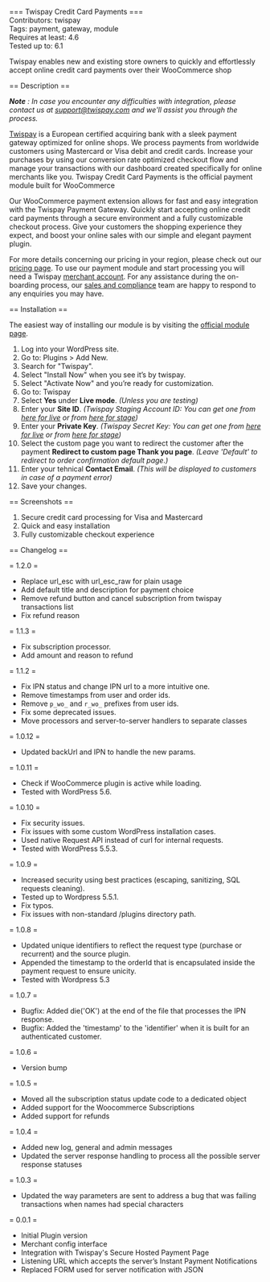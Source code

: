 === Twispay Credit Card Payments ===  
Contributors: twispay  
Tags: payment, gateway, module  
Requires at least: 4.6  
Tested up to: 6.1  

Twispay enables new and existing store owners to quickly and effortlessly accept online credit card payments over their WooCommerce shop

== Description ==

***Note** :  In case you encounter any difficulties with integration, please contact us at support@twispay.com and we'll assist you through the process.*

[Twispay](https://www.twispay.com) is a European certified acquiring bank with a sleek payment gateway optimized for online shops. We process payments from worldwide customers using Mastercard or Visa debit and credit cards. Increase your purchases by using our conversion rate optimized checkout flow and manage your transactions with our dashboard created specifically for online merchants like you. Twispay Credit Card Payments is the official payment module built for WooCommerce

Our WooCommerce payment extension allows for fast and easy integration with the Twispay Payment Gateway. Quickly start accepting online credit card payments through a secure environment and a fully customizable checkout process. Give your customers the shopping experience they expect, and boost your online sales with our simple and elegant payment plugin.

For more details concerning our pricing in your region, please check out our [pricing page](https://www.twispay.com/pricing). To use our payment module and start processing you will need a Twispay [merchant account](https://merchant-stage.twispay.com/auth/signup). For any assistance during the on-boarding process, our [sales and compliance](https://www.twispay.com/contact) team are happy to respond to any enquiries you may have.

== Installation ==

The easiest way of installing our module is by visiting the [official module page](https://wordpress.org/plugins/twispay/).
<!-- Alternatively, you can check out our [installation guide](https://twis.li/2ueQ6Rz) for detailed step by step instructions. -->
1. Log into your WordPress site.
2. Go to: Plugins > Add New.
3. Search for "Twispay".
4. Select "Install Now" when you see it’s by twispay.
5. Select "Activate Now" and you’re ready for customization.
6. Go to: Twispay
7. Select **Yes** under **Live mode**. _(Unless you are testing)_
8. Enter your **Site ID**. _(Twispay Staging Account ID: You can get one from [here for live](https://merchant.twispay.com/auth/signin) or from [here for stage](https://merchant-stage.twispay.com/auth/signin))_
9. Enter your **Private Key**. _(Twispay Secret Key: You can get one from [here for live](https://merchant.twispay.com/auth/signin) or from [here for stage](https://merchant-stage.twispay.com/auth/signin))_
10. Select the custom page you want to redirect the customer after the payment **Redirect to custom page Thank you page**. _(Leave 'Default' to redirect to order confirmation default page.)_
11. Enter your tehnical **Contact Email**. _(This will be displayed to customers in case of a payment error)_
12. Save your changes.

== Screenshots ==

1. Secure credit card processing for Visa and Mastercard
2. Quick and easy installation
3. Fully customizable checkout experience

== Changelog ==

= 1.2.0 =
* Replace url_esc with url_esc_raw for plain usage
* Add default title and description for payment choice
* Remove refund button and cancel subscription from twispay transactions list
* Fix refund reason

= 1.1.3 =
* Fix subscription processor. 
* Add amount and reason to refund

= 1.1.2 =
* Fix IPN status and change IPN url to a more intuitive one.
* Remove timestamps from user and order ids.
* Remove `p_wo_` and `r_wo_` prefixes from user ids.
* Fix some deprecated issues.
* Move processors and server-to-server handlers to separate classes

= 1.0.12 =
* Updated backUrl and IPN to handle the new params.

= 1.0.11 =
* Check if WooCommerce plugin is active while loading.
* Tested with WordPress 5.6.

= 1.0.10 =
* Fix security issues.
* Fix issues with some custom WordPress installation cases.
* Used native Request API instead of curl for internal requests.
* Tested with WordPress 5.5.3.

= 1.0.9 =
* Increased security using best practices (escaping, sanitizing, SQL requests cleaning).
* Tested up to Wordpress 5.5.1.
* Fix typos.
* Fix issues with non-standard /plugins directory path.

= 1.0.8 =
* Updated unique identifiers to reflect the request type (purchase or recurrent) and the source plugin.
* Appended the timestamp to the orderId that is encapsulated inside the payment request to ensure unicity.
* Tested with Wordpress 5.3

= 1.0.7 =
* Bugfix: Added die('OK') at the end of the file that processes the IPN response.
* Bugfix: Added the 'timestamp' to the 'identifier' when it is built for an authenticated customer.

= 1.0.6 =
* Version bump

= 1.0.5 =
* Moved all the subscription status update code to a dedicated object
* Added support for the Woocommerce Subscriptions
* Added support for refunds

= 1.0.4 =
* Added new log, general and admin messages
* Updated the server response handling to process all the possible server response statuses

= 1.0.3 =
* Updated the way parameters are sent to address a bug that was failing transactions when names had special characters

= 0.0.1 =
* Initial Plugin version
* Merchant config interface
* Integration with Twispay's Secure Hosted Payment Page
* Listening URL which accepts the server’s Instant Payment Notifications
* Replaced FORM used for server notification with JSON
